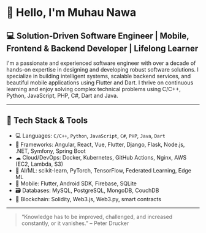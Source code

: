 # 👋 Hello, I'm Muhau Nawa

## 💻 Solution-Driven Software Engineer | Mobile, Frontend & Backend Developer | Lifelong Learner

I'm a passionate and experienced software engineer with over a decade of hands-on expertise in designing and developing robust software solutions. I specialize in building intelligent systems, scalable backend services, and beautiful mobile applications using Flutter and Dart. I thrive on continuous learning and enjoy solving complex technical problems using C/C++, Python, JavaScript, PHP, C#, Dart and Java.

---

## 🧰 Tech Stack & Tools

- 💻 Languages: `C/C++`, `Python`, `JavaScript`, `C#`, `PHP`, `Java`, `Dart`
- 🧱 Frameworks: Angular, React, Vue, Flutter, Django, Flask, Node.js, .NET, Symfony, Spring Boot
- ☁ Cloud/DevOps: Docker, Kubernetes, GitHub Actions, Nginx, AWS (EC2, Lambda, S3)
- 🧠 AI/ML: scikit-learn, PyTorch, TensorFlow, Federated Learning, Edge ML
- 📱 Mobile: Flutter, Android SDK, Firebase, SQLite
- 🗃️ Databases: MySQL, PostgreSQL, MongoDB, CouchDB
- 🔗 Blockchain: Solidity, Web3.js, Web3.py, smart contracts

---

> “Knowledge has to be improved, challenged, and increased constantly, or it vanishes.” – Peter Drucker
